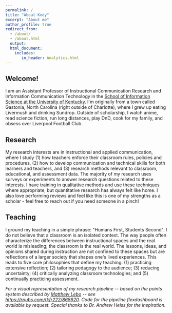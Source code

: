 ```yaml
---
permalink: /
title: "About Kody"
excerpt: "About me"
author_profile: true
redirect_from: 
  - /about/
  - /about.html
  output: 
  html_document:
    includes:
       in_header: Analytics.html
---
```


## Welcome!

I am an Assistant Professor of Instructional Communication Research and Information Communication Technology in the [School of Information Science at the University of Kentucky](https://ci.uky.edu/sis/). I'm originally from a town called Gastonia, North Carolina (right outside of Charlotte), where I grew up eating Livermush and drinking Sundrop. Outside of scholarship, I watch anime, read science fiction, run long distances, play DnD, cook for my family, and obsess over Liverpool Football Club.

## Research

My research interests are in instructional and applied communication, where I study (1) how teachers enforce their classroom rules, policies and procedures, (2) how to develop communication and technical skills for both learners and teachers, and (3) research methods relevant to classroom, educational, and assessment data. The majority of my research uses surveys or experiments to answer research questions related to these interests. I have training in qualitative methods and use these techniques where appropriate, but quantitative research has always felt like home. I also love performing reviews and feel like this is one of my strengths as a scholar - feel free to reach out if you need someone in a pinch!

## Teaching

I ground my teaching in a simple phrase: "Humans First, Students Second". I do not believe that a classroom is an isolated context. The way people often characterize the differences between instructional spaces and the real world is misleading; the classroom is the real world. The lessons, ideas, and opinions shared during instruction are not confined to these spaces but are reflections of a larger society that shapes one's lived experiences. This leads to five core philosophies that define my teaching: (1) practicing extensive reflection; (2) tailoring pedagogy to the audience; (3) reducing uncertainty; (4) critically analyzing classroom technologies; and (5) continually practicing assessment.

*For a visual representation of my research pipeline -- based on the points system described by [Matthew Lebo](https://www.cambridge.org/core/journals/ps-political-science-and-politics/article/abs/managing-your-research-pipeline/E75F5F84AAD505EE6E66155EB8E9A81F) -- see <https://rpubs.com/tkfr222/868620>. Code for the pipeline flexdashboard is available by request. Special thanks to Dr. Andrew Heiss for the inspiration.*
